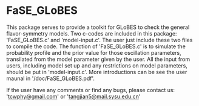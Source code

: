 # FaSE_GLoBES
This package serves to provide a toolkit for GLoBES to check the general flavor-symmetry models.
Two c-codes are included in this package: 'FaSE_GLoBES.c' and 'model-input.c'.
The user just include these two files to compile the code.
The function of 'FaSE_GLoBES.c' is to simulate the probability profile and the prior value for those oscillation
parameters, transilated from the model parameter given by the user. All the input from users, including
model set up and any restrictions on model parameters, should be put in 'model-input.c'.
More introductions can be see the user maunal in '/doc/FaSE_GLoBES.pdf'.

If the user have any comments or find any bugs, please contact us:
'tcwphy@gmail.com' or 'tangjian5@mail.sysu.edu.cn'



